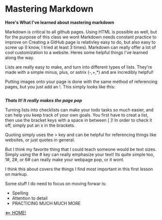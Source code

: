 
# Mastering Markdown 

**Here's What I've learned about mastering markdown**

Markdown is critical to all github pages. Using HTML is possible as well, but for the purpose of this class we wont
Markdown needs constant practice to improve on
Creating a GitHub page is relativley easy to do, but also easy to screw up (I know, I tried at least 3 times).
Markdown can really offer a lot of cool customization to a website. Heres some helpful things I've learned along the way.

Lists are really easy to make, and turn into different types of lists. They're made with a simple minus, plus, or astrix (-,+,*) and are incredibly helpful!

Putting images onto your page is done with the same method of referencing pages, but you just add an !. This simply looks like this:

![]()

***Thats It! It really makes the page pop*** 

Turning lists into checklists can make your todo tasks so much easier, and can help you keep track of your own goals. You first have to creat a list, then use the bracket keys with a space in between [ ]! In order to check it off, simply put an x in the brackets.

Quoting simply uses the > key and can be helpful for referencing things like websites, or just quotes in general.

But I think my favorite thing that I could teach someone would be text sizes. Simply using the # key can really emphasize your text! Its quite simple too, 1#, 2#, or 6# can really make your webpage pop, or it wont.

I think this about covers the things I find most important in this first lesson on markup.

Some stuff I do need to focus on moving forwar is:

 - Spelling
 - Attention to detail
 - PRACTICING MUCH MUCH MORE
 
 [<== HOME!](../README.md)
